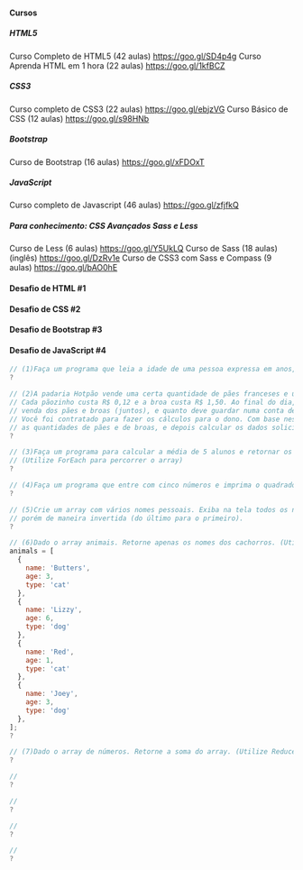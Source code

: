 
#### Cursos

##### HTML5

Curso Completo de HTML5 (42 aulas)
https://goo.gl/SD4p4g
Curso Aprenda HTML em 1 hora (22 aulas)
https://goo.gl/1kfBCZ

##### CSS3

Curso completo de CSS3 (22 aulas)
https://goo.gl/ebjzVG
Curso Básico de CSS (12 aulas)
https://goo.gl/s98HNb

##### Bootstrap

Curso de Bootstrap (16 aulas)
https://goo.gl/xFDOxT

##### JavaScript 

Curso completo de Javascript (46 aulas)
https://goo.gl/zfjfkQ

##### Para conhecimento: CSS Avançados Sass e Less

Curso de Less (6 aulas)
https://goo.gl/Y5UkLQ
Curso de Sass (18 aulas)(inglês)
https://goo.gl/DzRv1e
Curso de CSS3 com Sass e Compass (9 aulas)
https://goo.gl/bAO0hE


#### Desafio de HTML #1
#### Desafio de CSS #2
#### Desafio de Bootstrap #3

#### Desafio de JavaScript #4

```js
// (1)Faça um programa que leia a idade de uma pessoa expressa em anos, meses e dias e mostre-a expressa apenas em dias.
?

// (2)A padaria Hotpão vende uma certa quantidade de pães franceses e uma quantidade de broas a cada dia.
// Cada pãozinho custa R$ 0,12 e a broa custa R$ 1,50. Ao final do dia, o dono quer saber quanto arrecadou com a
// venda dos pães e broas (juntos), e quanto deve guardar numa conta de poupança (10% do total arrecadado).
// Você foi contratado para fazer os cálculos para o dono. Com base nestes fatos, faça um algoritmo para ler
// as quantidades de pães e de broas, e depois calcular os dados solicitados.
?

// (3)Faça um programa para calcular a média de 5 alunos e retornar os alunos aprovados em ordem crescente por nota.
// (Utilize ForEach para percorrer o array)
?

// (4)Faça um programa que entre com cinco números e imprima o quadrado de cada número sem modificar o array inicial.
?

// (5)Crie um array com vários nomes pessoais. Exiba na tela todos os nomes digitados,
// porém de maneira invertida (do último para o primeiro).
?

// (6)Dado o array animais. Retorne apenas os nomes dos cachorros. (Utilize Filter)
animals = [
  {
    name: 'Butters',
    age: 3,
    type: 'cat'
  },
  {
    name: 'Lizzy',
    age: 6,
    type: 'dog'
  },
  {
    name: 'Red',
    age: 1,
    type: 'cat'
  },
  {
    name: 'Joey',
    age: 3,
    type: 'dog'
  },
];
?

// (7)Dado o array de números. Retorne a soma do array. (Utilize Reduce). var numeros = [1,2,3,4,8]
?

// 
?

// 
?

// 
?

// 
?
